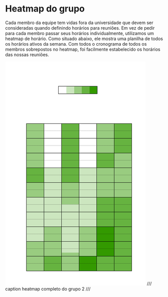 # Heatmap do grupo

Cada membro da equipe tem vidas fora da universidade que devem ser consideradas quando definindo horários para reuniões. Em vez de pedir para cada membro passar seus horários individualmente, utilizamos um heatmap de horário. Como situado abaixo, ele mostra uma planilha de todos os horários ativos da semana. Com todos o cronograma de todos os membros sobrepostos no heatmap, foi facilmente estabelecido os horários das nossas reuniões.


![a](../../img/heatmap.png)
/// caption
heatmap completo do grupo 2
///
